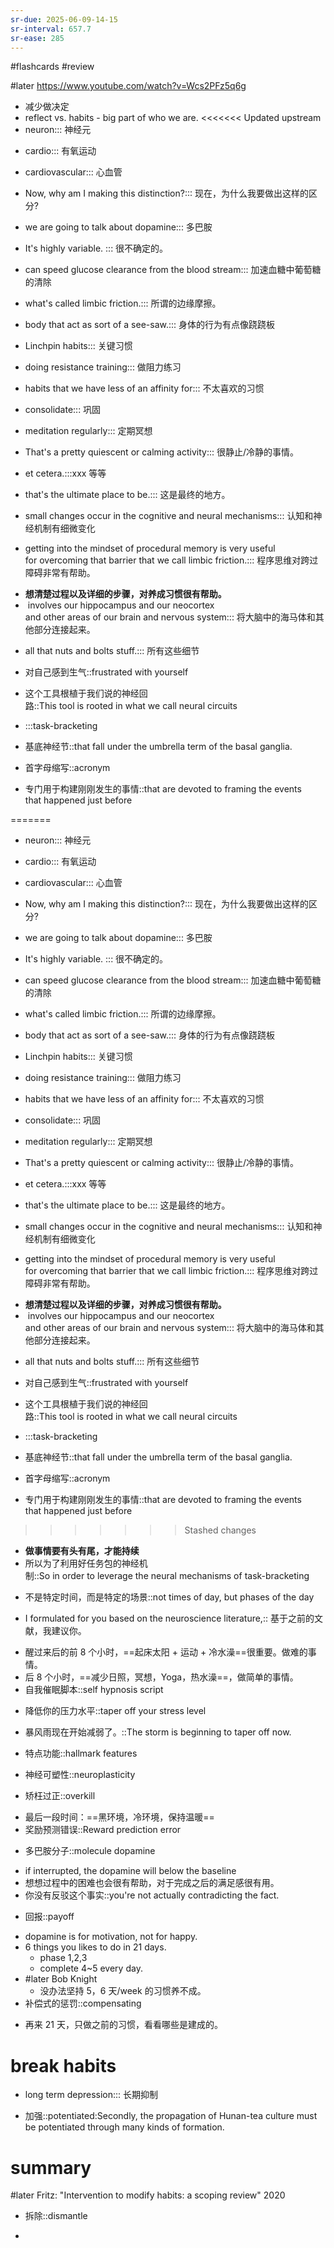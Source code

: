 ```yaml
---
sr-due: 2025-06-09-14-15
sr-interval: 657.7
sr-ease: 285
---
```


#flashcards 
#review

#later https://www.youtube.com/watch?v=Wcs2PFz5q6g
- 减少做决定
- reflect  vs. habits - big part of who we are.
<<<<<<< Updated upstream
- neuron::: 神经元
<!--SR:!2025-01-04,92,279!2024-12-12,66,259-->
- cardio::: 有氧运动
<!--SR:!2024-09-10,71,259!2025-03-09,154,259-->
- cardiovascular::: 心血管
<!--SR:!2025-06-28,362,190!2024-10-19,12,239-->
- Now, why am I making this distinction?::: 现在，为什么我要做出这样的区分?
<!--SR:!2026-07-10,739,250!2024-09-08,69,259-->
- we are going to talk about dopamine::: 多巴胺
<!--SR:!2024-11-16,138,230!2024-12-11,65,259-->
- It's highly variable. ::: 很不确定的。
<!--SR:!2024-12-02,56,259!2024-12-20,74,259-->
- can speed glucose clearance from the blood stream::: 加速血糖中葡萄糖的清除
<!--SR:!2025-04-27,202,257!2024-07-23,22,259-->
- what's called limbic friction.::: 所谓的边缘摩擦。
<!--SR:!2026-06-27,754,250!2024-12-07,61,259-->
- body that act as sort of a see-saw.::: 身体的行为有点像跷跷板
<!--SR:!2025-02-26,145,259!2025-03-10,154,259-->
- Linchpin habits::: 关键习惯
<!--SR:!2026-05-04,700,245!2024-10-29,120,145-->
- doing resistance training::: 做阻力练习
<!--SR:!2024-12-12,66,259!2024-11-26,50,259-->
- habits that we have less of an affinity for::: 不太喜欢的习惯
<!--SR:!2024-07-28,27,259!2024-11-29,53,259-->
- consolidate::: 巩固
<!--SR:!2025-03-18,165,259!2025-02-07,126,259-->
- meditation regularly::: 定期冥想
<!--SR:!2024-11-14,428,265!2025-02-18,134,259-->
- That's a pretty quiescent or calming activity::: 很静止/冷静的事情。
<!--SR:!2024-08-26,56,259!2025-03-21,165,259-->
- et cetera.:::xxx 等等
<!--SR:!2025-03-07,154,259!2024-11-17,60,259-->
- that's the ultimate place to be.::: 这是最终的地方。
<!--SR:!2024-09-15,76,259!2025-04-23,198,259-->
- small changes occur in the cognitive and neural mechanisms::: 认知和神经机制有细微变化
<!--SR:!2024-12-11,65,259!2024-09-07,68,259-->
- getting into the mindset of procedural memory is very useful for overcoming that barrier that we call limbic friction.::: 程序思维对跨过障碍非常有帮助。
<!--SR:!2025-05-01,499,250!2024-07-20,19,259-->
- **想清楚过程以及详细的步骤，对养成习惯很有帮助。**
-  involves our hippocampus and our neocortex and other areas of our brain and nervous system::: 将大脑中的海马体和其他部分连接起来。
<!--SR:!2024-07-20,19,259!2024-09-18,79,259-->
- all that nuts and bolts stuff.::: 所有这些细节
<!--SR:!2025-02-09,125,259!2024-07-23,22,259-->
- 对自己感到生气::frustrated with yourself
<!--SR:!2024-09-16,77,257-->
- 这个工具根植于我们说的神经回路::This tool is rooted in what we call neural circuits
<!--SR:!2024-07-23,22,259-->
- :::task-bracketing
<!--SR:!2026-12-01,883,272!2025-04-27,202,257-->
- 基底神经节::that fall under the umbrella term of the basal ganglia.
<!--SR:!2024-07-30,29,259-->
- 首字母缩写::acronym
<!--SR:!2024-11-27,51,259-->
- 专门用于构建刚刚发生的事情::that are devoted to framing the events that happened just before
<!--SR:!2024-10-27,23,239-->
=======
- neuron::: 神经元
<!--SR:!2024-09-13,74,259!2025-02-17,136,259-->
- cardio::: 有氧运动
<!--SR:!2024-08-27,57,259!2024-08-21,51,259-->
- cardiovascular::: 心血管
<!--SR:!2025-05-31,442,210!2024-09-18,79,259-->
- Now, why am I making this distinction?::: 现在，为什么我要做出这样的区分?
<!--SR:!2026-05-06,674,250!2024-09-11,51,259-->
- we are going to talk about dopamine::: 多巴胺
<!--SR:!2024-11-25,52,259!2024-12-02,56,259-->
- It's highly variable. ::: 很不确定的。
<!--SR:!2024-11-30,54,259!2024-11-02,29,239-->
- can speed glucose clearance from the blood stream::: 加速血糖中葡萄糖的清除
<!--SR:!2024-11-25,52,259!2024-09-15,55,259-->
- what's called limbic friction.::: 所谓的边缘摩擦。
<!--SR:!2025-05-04,415,205!2025-02-25,141,259-->
- body that act as sort of a see-saw.::: 身体的行为有点像跷跷板
<!--SR:!2024-09-07,68,259!2024-09-09,70,259-->
- Linchpin habits::: 关键习惯
<!--SR:!2024-11-30,73,259!2024-09-15,76,259-->
- doing resistance training::: 做阻力练习
<!--SR:!2025-03-21,165,259!2025-04-15,193,259-->
- habits that we have less of an affinity for::: 不太喜欢的习惯
<!--SR:!2026-05-20,688,250!2024-07-24,23,259-->
- consolidate::: 巩固
<!--SR:!2025-02-25,141,259!2024-12-14,68,259-->
- meditation regularly::: 定期冥想
<!--SR:!2025-02-21,156,259!2024-11-24,51,259-->
- That's a pretty quiescent or calming activity::: 很静止/冷静的事情。
<!--SR:!2024-07-25,24,259!2025-03-29,176,259-->
- et cetera.:::xxx 等等
<!--SR:!2026-04-04,642,245!2024-12-20,74,259-->
- that's the ultimate place to be.::: 这是最终的地方。
<!--SR:!2025-03-16,179,259!2025-02-17,136,259-->
- small changes occur in the cognitive and neural mechanisms::: 认知和神经机制有细微变化
<!--SR:!2025-05-08,419,205!2024-08-30,60,259-->
- getting into the mindset of procedural memory is very useful for overcoming that barrier that we call limbic friction.::: 程序思维对跨过障碍非常有帮助。
<!--SR:!2024-09-07,68,259!2024-12-20,74,259-->
- **想清楚过程以及详细的步骤，对养成习惯很有帮助。**
-  involves our hippocampus and our neocortex and other areas of our brain and nervous system::: 将大脑中的海马体和其他部分连接起来。
<!--SR:!2024-07-30,29,259!2024-11-29,53,259-->
- all that nuts and bolts stuff.::: 所有这些细节
<!--SR:!2024-09-15,76,259!2024-07-26,25,259-->
- 对自己感到生气::frustrated with yourself
<!--SR:!2025-03-12,362,192-->
- 这个工具根植于我们说的神经回路::This tool is rooted in what we call neural circuits
<!--SR:!2024-12-17,74,259-->
- :::task-bracketing
<!--SR:!2024-09-03,64,257!2024-07-22,21,259-->
- 基底神经节::that fall under the umbrella term of the basal ganglia.
<!--SR:!2024-08-16,46,259-->
- 首字母缩写::acronym
<!--SR:!2024-07-26,25,259-->
- 专门用于构建刚刚发生的事情::that are devoted to framing the events that happened just before
<!--SR:!2024-09-14,54,259-->
>>>>>>> Stashed changes
- **做事情要有头有尾，才能持续**
- 所以为了利用好任务包的神经机制::So in order to leverage the neural mechanisms of task-bracketing
<!--SR:!2024-09-04,65,259-->
- 不是特定时间，而是特定的场景::not times of day, but phases of the day
<!--SR:!2025-02-18,134,259-->
- I formulated for you based on the neuroscience literature,:: 基于之前的文献，我建议你。
<!--SR:!2025-02-23,139,259-->
- 醒过来后的前 8 个小时，==起床太阳 + 运动 + 冷水澡==很重要。做难的事情。
- 后 8 个小时，==减少日照，冥想，Yoga，热水澡==，做简单的事情。
- 自我催眠脚本::self hypnosis script
<!--SR:!2025-03-03,147,259-->
- 降低你的压力水平::taper off your stress level
<!--SR:!2024-10-15,8,239-->
- 暴风雨现在开始减弱了。::The storm is beginning to taper off now.
<!--SR:!2024-07-23,22,259-->
- 特点功能::hallmark features
<!--SR:!2025-02-20,136,259-->
- 神经可塑性::neuroplasticity
<!--SR:!2024-08-25,55,259-->
- 矫枉过正::overkill
<!--SR:!2024-11-21,171,152-->
- 最后一段时间：==黑环境，冷环境，保持温暖==
- 奖励预测错误::Reward prediction error
<!--SR:!2024-07-27,26,259-->
- 多巴胺分子::molecule dopamine
<!--SR:!2024-07-30,29,259-->
- if interrupted, the dopamine will below the baseline
- 想想过程中的困难也会很有帮助，对于完成之后的满足感很有用。
- 你没有反驳这个事实::you're not actually contradicting the fact.
<!--SR:!2024-08-29,59,259-->
- 回报::payoff
<!--SR:!2024-12-13,162,147-->
- dopamine is for motivation, not for happy.
- 6 things you likes to do in 21 days.
	- phase 1,2,3
	- complete 4~5 every day.
- #later Bob Knight
	- 没办法坚持 5，6 天/week 的习惯养不成。
- 补偿式的惩罚::compensating
<!--SR:!2025-03-10,154,259-->
- 再来 21 天，只做之前的习惯，看看哪些是建成的。
# break habits
- long term depression::: 长期抑制
<!--SR:!2024-08-23,53,259!2024-11-06,30,239-->
- 加强::potentiated:Secondly, the propagation of Hunan-tea culture must be potentiated through many kinds of formation.
<!--SR:!2024-12-20,74,259-->

# summary
#later Fritz: "Intervention to modify habits: a scoping review"      2020


- 拆除::dismantle
<!--SR:!2024-12-09,82,237-->
- 


